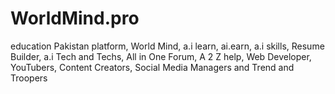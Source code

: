# WorldMind.pro
education Pakistan platform, World Mind, a.i learn, ai.earn, a.i skills, Resume Builder, a.i Tech and Techs, All in One Forum, A 2 Z help,  Web Developer,  YouTubers, Content Creators, Social Media Managers and Trend and Troopers
